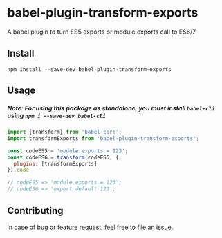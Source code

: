 # babel-plugin-transform-exports
A babel plugin to turn ES5 exports or module.exports call to ES6/7

## Install
`npm install --save-dev babel-plugin-transform-exports`

## Usage

##### Note: For using this package as standalone, you must install `babel-cli` using `npm i --save-dev babel-cli`

```javascript
import {transform} from 'babel-core';
import transformExports from 'babel-plugin-transform-exports';

const codeES5 = 'module.exports = 123';
const codeES6 = transform(codeES5, {
  plugins: [transformExports]
}).code

// codeES5 => 'module.exports = 123';
// codeES6 => 'export default 123';

```
## Contributing
In case of bug or feature request, feel free to file an issue.
